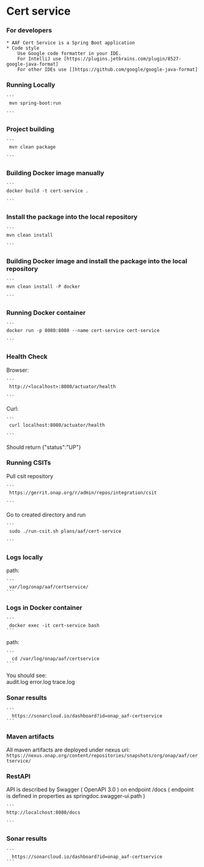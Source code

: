 # Cert service

### For developers
    * AAF Cert Service is a Spring Boot application
    * Code style
        Use Google code formatter in your IDE.
        For IntelliJ use [https://plugins.jetbrains.com/plugin/8527-google-java-format]
        For other IDEs use []https://github.com/google/google-java-format]

### Running Locally
    ```
     mvn spring-boot:run

    ```

### Project building
    ```
     mvn clean package

    ```
    
### Building Docker image manually
    ```
    docker build -t cert-service .

    ```
    
### Install the package into the local repository
    ```
    mvn clean install
   
    ```     
    
### Building Docker image and  install the package into the local repository
    ```
    mvn clean install -P docker
   
    ```   

### Running Docker container
    ```
    docker run -p 8080:8080 --name cert-service cert-service

    ```

### Health Check
 Browser:
 
    ```
     http://<localhost>:8080/actuator/health
     
    ```
     
 Curl:   
 
    ```
     curl localhost:8080/actuator/health 
     
    ```   
 Should return {"status":"UP"}

### Running CSITs
Pull csit repository
    
    ```
     https://gerrit.onap.org/r/admin/repos/integration/csit
    
    ```
Go to created directory and run
    
    ```
     sudo ./run-csit.sh plans/aaf/cert-service
    
    ```
### Logs locally

path: 

    ```
     var/log/onap/aaf/certservice/
    ```    
### Logs in Docker container
    ```
     docker exec -it cert-service bash
    ```

path:

    ```
      cd /var/log/onap/aaf/certservice
    ```
You should see:    
audit.log  error.log  trace.log

### Sonar results
    ```     
      https://sonarcloud.io/dashboard?id=onap_aaf-certservice
    ```
    
 ### Maven artifacts
 All maven artifacts are deployed under nexus uri:
     ```
        https://nexus.onap.org/content/repositories/snapshots/org/onap/aaf/certservice/
    ```

### RestAPI
API is described by Swagger ( OpenAPI 3.0 ) on endpoint /docs 
( endpoint is defined in properties as springdoc.swagger-ui.path )
  
    ```
    http://localchost:8080/docs
    
    ```

### Sonar results
    ```     
      https://sonarcloud.io/dashboard?id=onap_aaf-certservice
    ```
